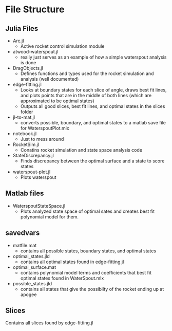 # File Structure

## Julia Files
- Arc.jl
  - Active rocket control simulation module
- atwood-waterspout.jl
    - really just serves as an example of how a simple waterspout analysis is done
- DragObjects.jl
    - Defines functions and types used for the rocket simulation and analysis (well documented)
- edge-fitting.jl
    - Looks at boundary states for each slice of angle, draws best fit lines, and plots points that
    are in the middle of both lines (which are approximated to be optimal states)
    - Outputs all good slices, best fit lines, and optimal states in the slices folder
- jl-to-mat.jl
    - converts possible, boundary, and optimal states to a matlab save file for WaterspoutPlot.mlx
- notebook.jl
    - Just to mess around
- RocketSim.jl
    - Conatins rocket simulation and state space analysis code
- StateDiscrepancy.jl
    - Finds discrepancy between the optimal surface and a state to score states
- waterspout-plot.jl
    - Plots waterspout

## Matlab files
- WaterspoutStateSpace.jl
  - Plots analyzed state space of optimal sates and creates best fit polynomial model for them.

## savedvars
- matfile.mat
    - contains all possible states, boundary states, and optimal states
- optimal_states.jld
    - contains all optimal states found in edge-fitting.jl
- optimal_surface.mat
    - contains polynomial model terms and coefficients that best fit optimal states found in WaterSpout.mlx
- possible_states.jld
    - contains all states that give the possibilty of the rocket ending up at apogee

## Slices
Contains all slices found by edge-fitting.jl